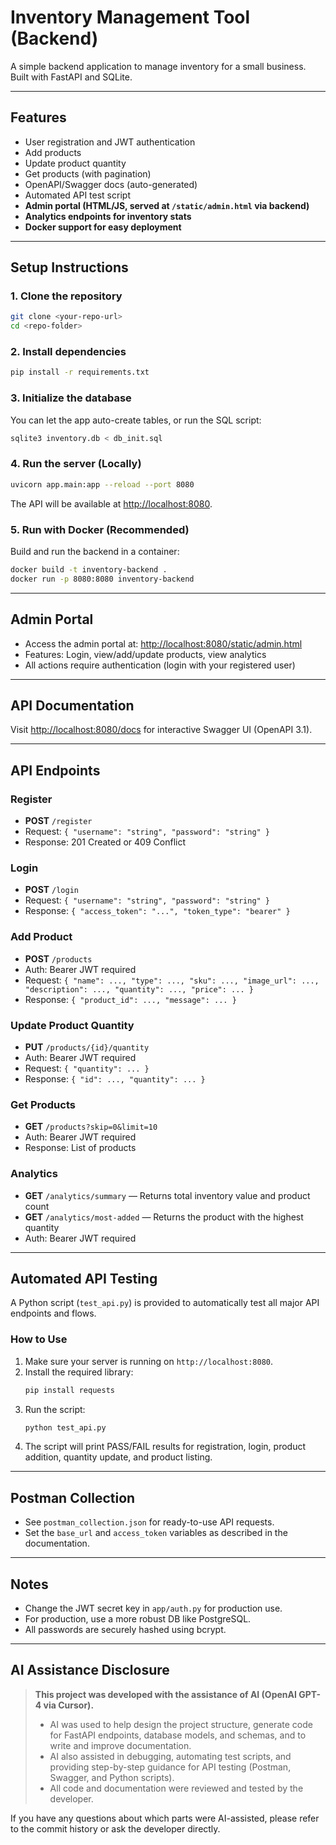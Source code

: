# Inventory Management Tool (Backend)

A simple backend application to manage inventory for a small business. Built with FastAPI and SQLite.

---

## Features
- User registration and JWT authentication
- Add products
- Update product quantity
- Get products (with pagination)
- OpenAPI/Swagger docs (auto-generated)
- Automated API test script
- **Admin portal (HTML/JS, served at `/static/admin.html` via backend)**
- **Analytics endpoints for inventory stats**
- **Docker support for easy deployment**

---

## Setup Instructions

### 1. Clone the repository
```sh
git clone <your-repo-url>
cd <repo-folder>
```

### 2. Install dependencies
```sh
pip install -r requirements.txt
```

### 3. Initialize the database
You can let the app auto-create tables, or run the SQL script:
```sh
sqlite3 inventory.db < db_init.sql
```

### 4. Run the server (Locally)
```sh
uvicorn app.main:app --reload --port 8080
```
The API will be available at [http://localhost:8080](http://localhost:8080).

### 5. Run with Docker (Recommended)
Build and run the backend in a container:
```sh
docker build -t inventory-backend .
docker run -p 8080:8080 inventory-backend
```

---

## Admin Portal
- Access the admin portal at: [http://localhost:8080/static/admin.html](http://localhost:8080/static/admin.html)
- Features: Login, view/add/update products, view analytics
- All actions require authentication (login with your registered user)

---

## API Documentation
Visit [http://localhost:8080/docs](http://localhost:8080/docs) for interactive Swagger UI (OpenAPI 3.1).

---

## API Endpoints

### Register
- **POST** `/register`
- Request: `{ "username": "string", "password": "string" }`
- Response: 201 Created or 409 Conflict

### Login
- **POST** `/login`
- Request: `{ "username": "string", "password": "string" }`
- Response: `{ "access_token": "...", "token_type": "bearer" }`

### Add Product
- **POST** `/products`
- Auth: Bearer JWT required
- Request: `{ "name": ..., "type": ..., "sku": ..., "image_url": ..., "description": ..., "quantity": ..., "price": ... }`
- Response: `{ "product_id": ..., "message": ... }`

### Update Product Quantity
- **PUT** `/products/{id}/quantity`
- Auth: Bearer JWT required
- Request: `{ "quantity": ... }`
- Response: `{ "id": ..., "quantity": ... }`

### Get Products
- **GET** `/products?skip=0&limit=10`
- Auth: Bearer JWT required
- Response: List of products

### Analytics
- **GET** `/analytics/summary` — Returns total inventory value and product count
- **GET** `/analytics/most-added` — Returns the product with the highest quantity
- Auth: Bearer JWT required

---

## Automated API Testing

A Python script (`test_api.py`) is provided to automatically test all major API endpoints and flows.

### How to Use
1. Make sure your server is running on `http://localhost:8080`.
2. Install the required library:
   ```sh
   pip install requests
   ```
3. Run the script:
   ```sh
   python test_api.py
   ```
4. The script will print PASS/FAIL results for registration, login, product addition, quantity update, and product listing.

---

## Postman Collection
- See `postman_collection.json` for ready-to-use API requests.
- Set the `base_url` and `access_token` variables as described in the documentation.

---

## Notes
- Change the JWT secret key in `app/auth.py` for production use.
- For production, use a more robust DB like PostgreSQL.
- All passwords are securely hashed using bcrypt.

---

## AI Assistance Disclosure

> **This project was developed with the assistance of AI (OpenAI GPT-4 via Cursor).**
>
> - AI was used to help design the project structure, generate code for FastAPI endpoints, database models, and schemas, and to write and improve documentation.
> - AI also assisted in debugging, automating test scripts, and providing step-by-step guidance for API testing (Postman, Swagger, and Python scripts).
> - All code and documentation were reviewed and tested by the developer.

If you have any questions about which parts were AI-assisted, please refer to the commit history or ask the developer directly. 